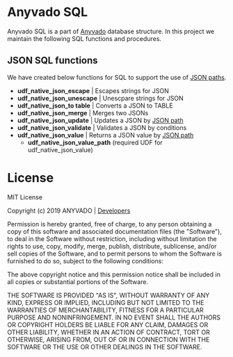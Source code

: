 # Anyvado SQL

Anyvado SQL is a part of [Anyvado](https://anyvado.com) database structure. 
In this project we maintain the following SQL functions and procedures.

## JSON SQL functions
We have created below functions for SQL to support the use of  [JSON paths](https://goessner.net/articles/JsonPath/).

 - **udf_native_json_escape** | Escapes strings for JSON
 - **udf_native_json_unescape** | Unescpare strings for JSON
 - **udf_native_json_to table** | Converts a JSON to TABLE
 - **udf_native_json_merge** | Merges two JSONs
 - **udf_native_json_update** | Updates a JSON by [JSON path](https://goessner.net/articles/JsonPath/)
 - **udf_native_json_validate** | Validates a JSON by conditions
 - **udf_native_json_value** | Returns a JSON value by [JSON path](https://goessner.net/articles/JsonPath/)
	 - **udf_native_json_value_path** (required UDF for udf_native_json_value)

# License

MIT License

Copyright (c) 2019 ANYVADO |  [Developers](mailto:developers@anyvado.com)

Permission is hereby granted, free of charge, to any person obtaining a copy of this software and associated documentation files (the "Software"), to deal in the Software without restriction, including without limitation the rights to use, copy, modify, merge, publish, distribute, sublicense, and/or sell copies of the Software, and to permit persons to whom the Software is furnished to do so, subject to the following conditions:

The above copyright notice and this permission notice shall be included in all copies or substantial portions of the Software.

THE SOFTWARE IS PROVIDED "AS IS", WITHOUT WARRANTY OF ANY KIND, EXPRESS OR IMPLIED, INCLUDING BUT NOT LIMITED TO THE WARRANTIES OF MERCHANTABILITY, FITNESS FOR A PARTICULAR PURPOSE AND NONINFRINGEMENT. IN NO EVENT SHALL THE AUTHORS OR COPYRIGHT HOLDERS BE LIABLE FOR ANY CLAIM, DAMAGES OR OTHER LIABILITY, WHETHER IN AN ACTION OF CONTRACT, TORT OR OTHERWISE, ARISING FROM, OUT OF OR IN CONNECTION WITH THE SOFTWARE OR THE USE OR OTHER DEALINGS IN THE SOFTWARE.


